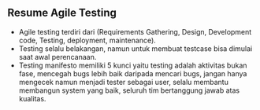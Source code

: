 ## Resume Agile Testing

- Agile testing terdiri dari (Requirements Gathering, Design, Development code, Testing, deployment, maintenance).
- Testing selalu belakangan, namun untuk membuat testcase bisa dimulai saat awal perencanaan.
- Testing manifesto memiliki 5 kunci yaitu testing adalah aktivitas bukan fase, mencegah bugs lebih baik daripada mencari bugs, jangan hanya mengecek namun menjadi tester sebagai user, selalu membantu membangun system yang baik, seluruh tim bertanggung jawab atas kualitas.
